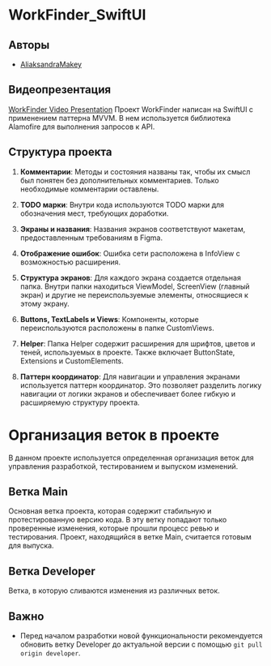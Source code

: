 
# WorkFinder_SwiftUI
## Авторы
- [AliaksandraMakey](https://github.com/AliaksandraMakey)

## Видеопрезентация

[WorkFinder Video Presentation](https://www.youtube.com/watch?v=eqwEGnxrDdE)
Проект WorkFinder написан на SwiftUI с применением паттерна MVVM. 
В нем используется библиотека Alamofire для выполнения запросов к API. 

## Структура проекта

1. **Комментарии**: Методы и состояния названы так, чтобы их смысл был понятен без дополнительных комментариев. Только необходимые комментарии оставлены.

2. **TODO марки**: Внутри кода используются TODO марки для обозначения мест, требующих доработки.

3. **Экраны и названия**: Названия экранов соответствуют макетам, предоставленным требованиям в Figma.

4. **Отображение ошибок**: Ошибка сети расположена в InfoView с возможностью расширения. 

5. **Структура экранов**: Для каждого экрана создается отдельная папка. Внутри папки находиться ViewModel, ScreenView (главный экран) и другие не переиспользуемые элементы, относящиеся к этому экрану.

6. **Buttons, TextLabels и Views**: Компоненты, которые переиспользуются  расположены в папке CustomViews.

7. **Helper**: Папка Helper содержит расширения для шрифтов, цветов и теней, используемых в проекте. Также включает ButtonState, Extensions и CustomElements.

8. **Паттерн координатор**: Для навигации и управления экранами используется паттерн координатор. Это позволяет разделить логику навигации от логики экранов и обеспечивает более гибкую и расширяемую структуру проекта.



# Организация веток в проекте

В данном проекте используется определенная организация веток для управления разработкой, тестированием и выпуском изменений.

## Ветка Main

Основная ветка проекта, которая содержит стабильную и протестированную версию кода. В эту ветку попадают только проверенные изменения, которые прошли процесс ревью и тестирования. Проект, находящийся в ветке Main, считается готовым для выпуска.

## Ветка Developer

Ветка, в которую сливаются изменения из различных веток.

## Важно

- Перед началом разработки новой функциональности рекомендуется обновить ветку Developer до актуальной версии с помощью `git pull origin developer`.
